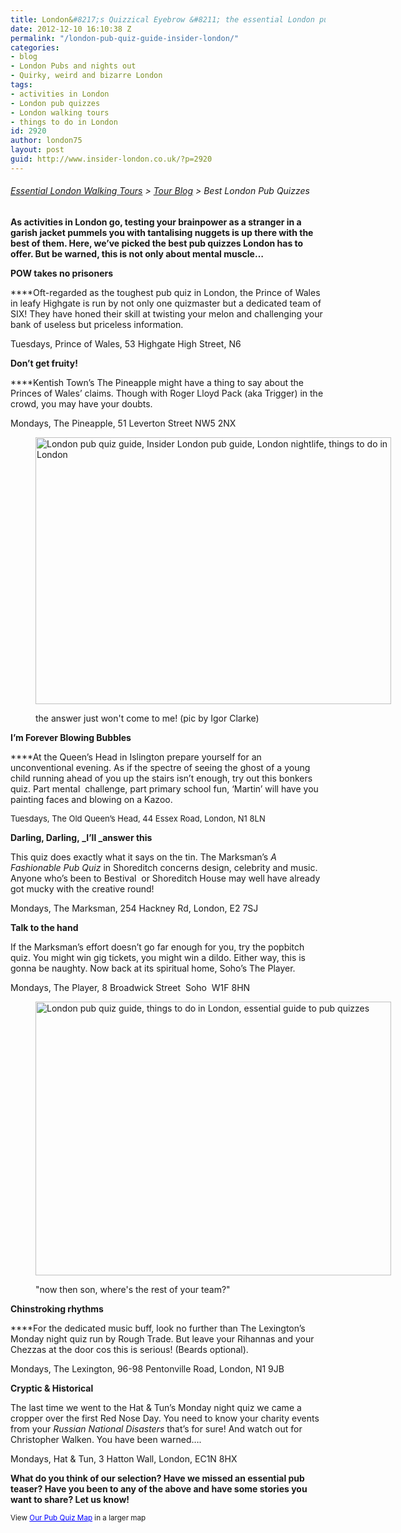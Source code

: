 ```yaml
---
title: London&#8217;s Quizzical Eyebrow &#8211; the essential London pub quiz guide
date: 2012-12-10 16:10:38 Z
permalink: "/london-pub-quiz-guide-insider-london/"
categories:
- blog
- London Pubs and nights out
- Quirky, weird and bizarre London
tags:
- activities in London
- London pub quizzes
- London walking tours
- things to do in London
id: 2920
author: london75
layout: post
guid: http://www.insider-london.co.uk/?p=2920
---
```


###### [Essential London Walking Tours](http://www.insider-london.co.uk/ "Insider London Walking Tours") > [Tour Blog](http://www.insider-london.co.uk/blog/ "Insider London Blog") > Best London Pub Quizzes

**As activities in London go, testing your brainpower as a stranger in a garish jacket pummels you with tantalising nuggets is up there with the best of them. Here, we’ve picked the best pub quizzes London has to offer. But be warned, this is not only about mental muscle…**

**POW takes no prisoners**

****Oft-regarded as the toughest pub quiz in London, the Prince of Wales in leafy Highgate is run by not only one quizmaster but a dedicated team of SIX! They have honed their skill at twisting your melon and challenging your bank of useless but priceless information.

Tuesdays, Prince of Wales, 53 Highgate High Street, N6

**Don’t get fruity!**

****Kentish Town’s The Pineapple might have a thing to say about the Princes of Wales’ claims. Though with Roger Lloyd Pack (aka Trigger) in the crowd, you may have your doubts.

Mondays, The Pineapple, 51 Leverton Street NW5 2NX<figure id="attachment_3319" style="width: 569px" class="wp-caption alignnone">

[<img class="size-full wp-image-3319  " src="http://www.insider-london.co.uk/wp-content/uploads/2012/11/proper-headscratcher.jpg" alt="London pub quiz guide, Insider London pub guide, London nightlife, things to do in London" width="569" height="427" />](http://www.insider-london.co.uk/wp-content/uploads/2012/11/proper-headscratcher.jpg)<figcaption class="wp-caption-text">the answer just won't come to me! (pic by Igor Clarke)</figcaption></figure> 

**I’m Forever Blowing Bubbles**

****At the Queen’s Head in Islington prepare yourself for an unconventional evening. As if the spectre of seeing the ghost of a young child running ahead of you up the stairs isn’t enough, try out this bonkers quiz. Part mental  challenge, part primary school fun, ‘Martin’ will have you painting faces and blowing on a Kazoo.

<span style="font-size: small;">Tuesdays, The Old Queen&#8217;s Head, 44 Essex Road, London, N1 8LN</span>

**Darling, Darling, _I’ll _answer this**

This quiz does exactly what it says on the tin. The Marksman’s _A Fashionable Pub Quiz_ in Shoreditch concerns design, celebrity and music. Anyone who’s been to Bestival  or Shoreditch House may well have already got mucky with the creative round!

Mondays, The Marksman, 254 Hackney Rd, London, E2 7SJ

**Talk to the hand**

If the Marksman’s effort doesn’t go far enough for you, try the popbitch quiz. You might win gig tickets, you might win a dildo. Either way, this is gonna be naughty. Now back at its spiritual home, Soho&#8217;s The Player.

Mondays, The Player, 8 Broadwick Street  Soho  W1F 8HN<figure id="attachment_3321" style="width: 569px" class="wp-caption alignnone">

[<img class="size-full wp-image-3321 " src="http://www.insider-london.co.uk/wp-content/uploads/2012/11/popquiz.jpg" alt="London pub quiz guide, things to do in London, essential guide to pub quizzes" width="569" height="438" />](http://www.insider-london.co.uk/wp-content/uploads/2012/11/popquiz.jpg)<figcaption class="wp-caption-text">"now then son, where's the rest of your team?"</figcaption></figure> 

**Chinstroking rhythms**

****For the dedicated music buff, look no further than The Lexington’s Monday night quiz run by Rough Trade. But leave your Rihannas and your Chezzas at the door cos this is serious! (Beards optional).

Mondays, The Lexington, 96-98 Pentonville Road, London, N1 9JB

**Cryptic & Historical**

The last time we went to the Hat & Tun&#8217;s Monday night quiz we came a cropper over the first Red Nose Day. You need to know your charity events from your _Russian National Disasters_ that&#8217;s for sure! And watch out for Christopher Walken. You have been warned&#8230;.

Mondays, Hat & Tun, 3 Hatton Wall, London, EC1N 8HX

**What do you think of our selection? Have we missed an essential pub teaser? Have you been to any of the above and have some stories you want to share? Let us know!**


  
<small>View <a style="color: #0000ff; text-align: left;" href="https://maps.google.co.uk/maps/ms?msa=0&msid=207231745067683766753.0004cf8efcd1901ad83e3&ie=UTF8&t=m&source=embed&z=12">Our Pub Quiz Map</a> in a larger map</small>
